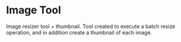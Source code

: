 # Image Tool
Image resizer tool + thumbnail. 
Tool created to execute a batch resize operation, and in addition create a thumbnail of each image.
